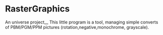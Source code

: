 # RasterGraphics
An universe project__
This little program is a tool, managing simple converts of PBM/PGM/PPM pictures (rotation,negative,monochrome, grayscale). 

